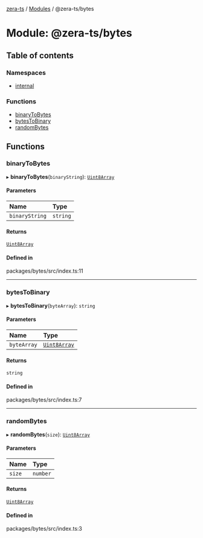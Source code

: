 [zera-ts](../README.md) / [Modules](../modules.md) / @zera-ts/bytes

# Module: @zera-ts/bytes

## Table of contents

### Namespaces

- [internal](zera_ts_bytes.internal.md)

### Functions

- [binaryToBytes](zera_ts_bytes.md#binarytobytes)
- [bytesToBinary](zera_ts_bytes.md#bytestobinary)
- [randomBytes](zera_ts_bytes.md#randombytes)

## Functions

### binaryToBytes

▸ **binaryToBytes**(`binaryString`): [`Uint8Array`](zera_ts_bytes.internal.md#uint8array)

#### Parameters

| Name | Type |
| :------ | :------ |
| `binaryString` | `string` |

#### Returns

[`Uint8Array`](zera_ts_bytes.internal.md#uint8array)

#### Defined in

packages/bytes/src/index.ts:11

___

### bytesToBinary

▸ **bytesToBinary**(`byteArray`): `string`

#### Parameters

| Name | Type |
| :------ | :------ |
| `byteArray` | [`Uint8Array`](zera_ts_bytes.internal.md#uint8array) |

#### Returns

`string`

#### Defined in

packages/bytes/src/index.ts:7

___

### randomBytes

▸ **randomBytes**(`size`): [`Uint8Array`](zera_ts_bytes.internal.md#uint8array)

#### Parameters

| Name | Type |
| :------ | :------ |
| `size` | `number` |

#### Returns

[`Uint8Array`](zera_ts_bytes.internal.md#uint8array)

#### Defined in

packages/bytes/src/index.ts:3
